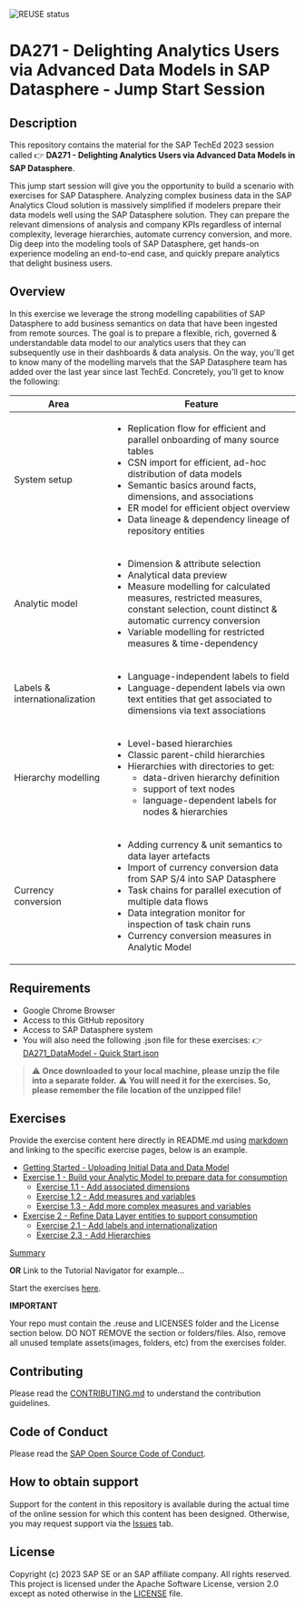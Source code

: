 ![REUSE status](https://api.reuse.software/badge/github.com/SAP-samples/teched2023-DA271)

# DA271 - Delighting Analytics Users via Advanced Data Models in SAP Datasphere - Jump Start Session

## Description

This repository contains the material for the SAP TechEd 2023 session called :point_right: **DA271 - Delighting Analytics Users via Advanced Data Models in SAP Datasphere**.

This jump start session will give you the opportunity to build a scenario with exercises for SAP Datasphere. Analyzing complex business data in the SAP Analytics Cloud solution is massively simplified if modelers prepare their data models well using the SAP Datasphere solution. They can prepare the relevant dimensions of analysis and company KPIs regardless of internal complexity, leverage hierarchies, automate currency conversion, and more. Dig deep into the modeling tools of SAP Datasphere, get hands-on experience modeling an end-to-end case, and quickly prepare analytics that delight business users.

## Overview

In this exercise we leverage the strong modelling capabilities of SAP Datasphere to add business semantics on data that have been ingested from remote sources. The goal is to prepare a flexible, rich, governed & understandable data model to our analytics users that they can subsequently use in their dashboards & data analysis. On the way, you'll get to know many of the modelling marvels that the SAP Datasphere team has added over the last year since last TechEd. Concretely, you'll get to know the following:

| **Area**                      | **Feature**                                                                                                                                                                                                                                                                                          |
|-------------------------------|------------------------------------------------------------------------------------------------------------------------------------------------------------------------------------------------------------------------------------------------------------------------------------------------------|
| System setup                  |<ul><li>Replication flow for efficient and parallel onboarding of many source tables</li><li>CSN import for efficient, ad-hoc distribution of data models</li><li>Semantic basics around facts, dimensions, and associations</li><li>ER model for efficient object overview</li><li>Data lineage & dependency lineage of repository entities</li></ul>|
| Analytic model                | <ul><li>Dimension & attribute selection</li><li>Analytical data preview</li><li>Measure modelling for calculated measures, restricted measures, constant selection, count distinct & automatic currency conversion</li><li>Variable modelling for restricted measures & time-dependency</li></ul>|
| Labels & internationalization | <ul><li>Language-independent labels to field</li><li>Language-dependent labels via own text entities that get associated to dimensions via text associations</li></ul>|
| Hierarchy modelling           | <ul><li>Level-based hierarchies</li><li>Classic parent-child hierarchies</li><li>Hierarchies with directories to get:<ul><li>data-driven hierarchy definition</li><li>support of text nodes</li><li>language-dependent labels for nodes &amp; hierarchies</li></ul></li></ul>|
| Currency conversion           | <ul><li>Adding currency &amp; unit semantics to data layer artefacts</li><li>Import of currency conversion data from SAP S/4 into SAP Datasphere</li><li>Task chains for parallel execution of multiple data flows</li><li>Data integration monitor for inspection of task chain runs</li><li>Currency conversion measures in Analytic Model</li></ul>|

## Requirements

-   Google Chrome Browser
-   Access to this GitHub repository
-   Access to SAP Datasphere system
-   You will also need the following .json file for these exercises: :point_right: [DA271_DataModel - Quick Start.json](DA271_DataModel%20-%20Quick%20Start.json)

>   :warning: **Once downloaded to your local machine, please unzip the file into a separate folder.** :warning: **You will need it for the exercises. So, please remember the file location of the unzipped file!**

## Exercises

Provide the exercise content here directly in README.md using [markdown](https://guides.github.com/features/mastering-markdown/) and linking to the specific exercise pages, below is an example.

-   [Getting Started - Uploading Initial Data and Data Model](exercises/ex0/)
-   [Exercise 1 - Build your Analytic Model to prepare data for consumption](exercises/ex1/)
    -   [Exercise 1.1 - Add associated dimensions](exercises/ex1/Add_Associated_Dimensions)
    -   [Exercise 1.2 - Add measures and variables](exercises/ex1/Add_measures_and_variables)
    -   [Exercise 1.3 - Add more complex measures and variables](exercises/ex1/Add_complex_measures_and_variables)
-   [Exercise 2 - Refine Data Layer entities to support consumption](exercises/ex2/)
    -   [Exercise 2.1 - Add labels and internationalization](exercises/ex2#exercise-21-sub-exercise-1-description)
    -   [Exercise 2.3 - Add Hierarchies](exercises/ex2#exercise-22-sub-exercise-2-description)
 
  [Summary](exercises/ex2/Summary)

**OR** Link to the Tutorial Navigator for example...

Start the exercises [here](https://developers.sap.com/tutorials/abap-environment-trial-onboarding.html).

**IMPORTANT**

Your repo must contain the .reuse and LICENSES folder and the License section below. DO NOT REMOVE the section or folders/files. Also, remove all unused template assets(images, folders, etc) from the exercises folder.

## Contributing

Please read the [CONTRIBUTING.md](./CONTRIBUTING.md) to understand the contribution guidelines.

## Code of Conduct

Please read the [SAP Open Source Code of Conduct](https://github.com/SAP-samples/.github/blob/main/CODE_OF_CONDUCT.md).

## How to obtain support

Support for the content in this repository is available during the actual time of the online session for which this content has been designed. Otherwise, you may request support via the [Issues](../../issues) tab.

## License

Copyright (c) 2023 SAP SE or an SAP affiliate company. All rights reserved. This project is licensed under the Apache Software License, version 2.0 except as noted otherwise in the [LICENSE](LICENSES/Apache-2.0.txt) file.
